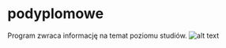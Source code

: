 # podyplomowe
Program zwraca informację na temat poziomu studiów.
![alt text](https://livinnxpoland.pl/wp-content/uploads/2020/10/4-logo-kwadrat.png)
